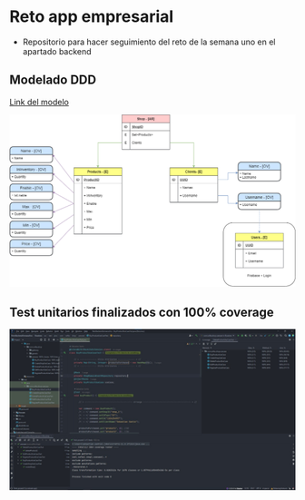 # Reto app empresarial
- Repositorio para hacer seguimiento del reto de la semana uno en el apartado backend

## Modelado DDD
[Link del modelo](https://drive.google.com/file/d/1_VptWwTI1YwK6NqEzjqvSOe6rDog6Tc4/view?usp=sharing)

![Imagen modelado](https://github.com/seb4stian69/RetoBackendSemanaUno/blob/main/Photos/DiagramaDDDRetoSemanaUno-Modelado%20-%20%5BTienda%5D.png)

## Test unitarios finalizados con 100% coverage
![Test completados](https://github.com/seb4stian69/RetoBackendSemanaUno/blob/main/Photos/ImagenPruebaTestCompletados100%25.jpeg)
